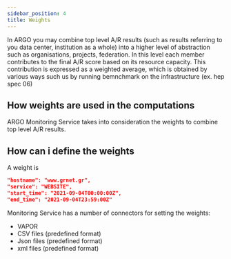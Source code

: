 ```yaml
---
sidebar_position: 4
title: Weights 
---
```


In ARGO you may combine top level A/R results (such as results referring to you data center, institution as a whole) into a higher level of abstraction such as organisations, projects, federation.
In this level each member contributes to the final A/R score based on its resource capacity. This contribution is expressed as a weighted average, which is obtained by various ways 
such us by running bemnchmark on the infrastructure (ex. hep spec 06) 

## How weights are used in the computations 

ARGO Monitoring Service takes into consideration the weights to combine top level A/R results. 

## How can i define the weights

A weight is 

```json
"hostname": "www.grnet.gr",
"service": "WEBSITE",
"start_time": "2021-09-04T00:00:00Z",
"end_time": "2021-09-04T23:59:00Z"
 ```

Monitoring Service has a number of connectors for setting the weights: 

 - VAPOR 
 - CSV files (predefined format)
 - Json files (predefined format)
 - xml files (predefined format)
